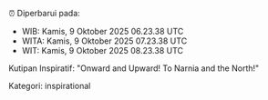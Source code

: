 ⏰ Diperbarui pada:
- WIB: Kamis, 9 Oktober 2025 06.23.38 UTC
- WITA: Kamis, 9 Oktober 2025 07.23.38 UTC
- WIT: Kamis, 9 Oktober 2025 08.23.38 UTC

Kutipan Inspiratif:
"Onward and Upward!  To Narnia and the North!"


Kategori: inspirational

